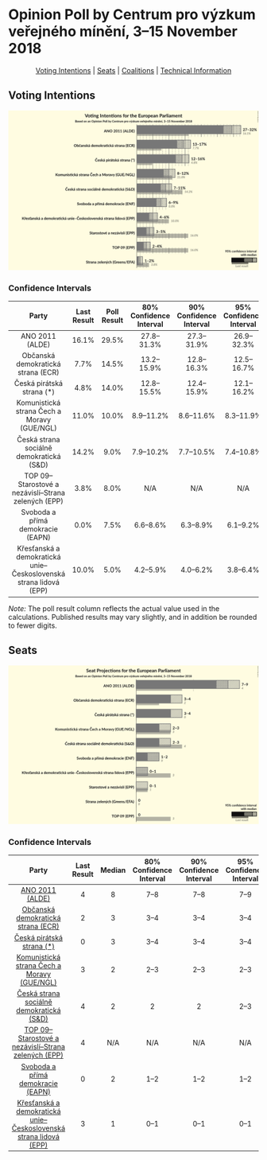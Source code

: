 # Opinion Poll by Centrum pro výzkum veřejného mínění, 3–15 November 2018

<p align="center"><a href="#voting-intentions">Voting Intentions</a> | <a href="#seats">Seats</a> | <a href="#coalitions">Coalitions</a> | <a href="#technical-information">Technical Information</a></p>

## Voting Intentions

![Graph with voting intentions not yet produced](2018-11-15-Centrumprovýzkumveřejnéhomínění.png "Voting Intentions")

### Confidence Intervals

| Party | Last Result | Poll Result | 80% Confidence Interval | 90% Confidence Interval | 95% Confidence Interval | 99% Confidence Interval |
|:-----:|:-----------:|:-----------:|:-----------------------:|:-----------------------:|:-----------------------:|:-----------------------:|
| ANO 2011 (ALDE) | 16.1% | 29.5% | 27.8–31.3% |27.3–31.9% |26.9–32.3% |26.1–33.2% |
| Občanská demokratická strana (ECR) | 7.7% | 14.5% | 13.2–15.9% |12.8–16.3% |12.5–16.7% |11.9–17.4% |
| Česká pirátská strana (*) | 4.8% | 14.0% | 12.8–15.5% |12.4–15.9% |12.1–16.2% |11.5–16.9% |
| Komunistická strana Čech a Moravy (GUE/NGL) | 11.0% | 10.0% | 8.9–11.2% |8.6–11.6% |8.3–11.9% |7.8–12.5% |
| Česká strana sociálně demokratická (S&D) | 14.2% | 9.0% | 7.9–10.2% |7.7–10.5% |7.4–10.8% |7.0–11.4% |
| TOP 09–Starostové a nezávislí–Strana zelených (EPP) | 3.8% | 8.0% | N/A |N/A |N/A |N/A |
| Svoboda a přímá demokracie (EAPN) | 0.0% | 7.5% | 6.6–8.6% |6.3–8.9% |6.1–9.2% |5.7–9.8% |
| Křesťanská a demokratická unie–Československá strana lidová (EPP) | 10.0% | 5.0% | 4.2–5.9% |4.0–6.2% |3.8–6.4% |3.5–6.9% |

*Note:* The poll result column reflects the actual value used in the calculations. Published results may vary slightly, and in addition be rounded to fewer digits.

## Seats

![Graph with seats not yet produced](2018-11-15-Centrumprovýzkumveřejnéhomínění-seats.png "Seats")

### Confidence Intervals

| Party | Last Result | Median | 80% Confidence Interval | 90% Confidence Interval | 95% Confidence Interval | 99% Confidence Interval |
|:-----:|:-----------:|:------:|:-----------------------:|:-----------------------:|:-----------------------:|:-----------------------:|
| <a href="#ano-2011-(alde)">ANO 2011 (ALDE)</a> | 4 | 8 | 7–8 |7–8 |7–9 |7–9 |
| <a href="#občanská-demokratická-strana-(ecr)">Občanská demokratická strana (ECR)</a> | 2 | 3 | 3–4 |3–4 |3–4 |3–5 |
| <a href="#česká-pirátská-strana-(*)">Česká pirátská strana (*)</a> | 0 | 3 | 3–4 |3–4 |3–4 |3–4 |
| <a href="#komunistická-strana-čech-a-moravy-(gue/ngl)">Komunistická strana Čech a Moravy (GUE/NGL)</a> | 3 | 2 | 2–3 |2–3 |2–3 |2–3 |
| <a href="#česká-strana-sociálně-demokratická-(s&d)">Česká strana sociálně demokratická (S&D)</a> | 4 | 2 | 2 |2 |2–3 |1–3 |
| <a href="#top-09–starostové-a-nezávislí–strana-zelených-(epp)">TOP 09–Starostové a nezávislí–Strana zelených (EPP)</a> | 4 | N/A | N/A |N/A |N/A |N/A |
| <a href="#svoboda-a-přímá-demokracie-(eapn)">Svoboda a přímá demokracie (EAPN)</a> | 0 | 2 | 1–2 |1–2 |1–2 |1–2 |
| <a href="#křesťanská-a-demokratická-unie–československá-strana-lidová-(epp)">Křesťanská a demokratická unie–Československá strana lidová (EPP)</a> | 3 | 1 | 0–1 |0–1 |0–1 |0–1 |

